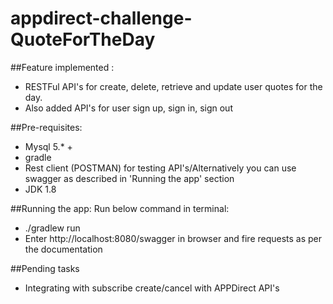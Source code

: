 # appdirect-challenge-QuoteForTheDay

##Feature implemented :
* RESTFul API's for create, delete, retrieve and update user quotes for the day.
* Also added API's for user sign up, sign in, sign out

##Pre-requisites:
* Mysql 5.* +
* gradle
* Rest client (POSTMAN) for testing API's/Alternatively you can use swagger as described in 'Running the app' section
* JDK 1.8

##Running the app:
Run below command in terminal:
* ./gradlew run
* Enter http://localhost:8080/swagger in browser and fire requests as per the documentation

##Pending tasks
* Integrating with subscribe create/cancel with APPDirect API's
